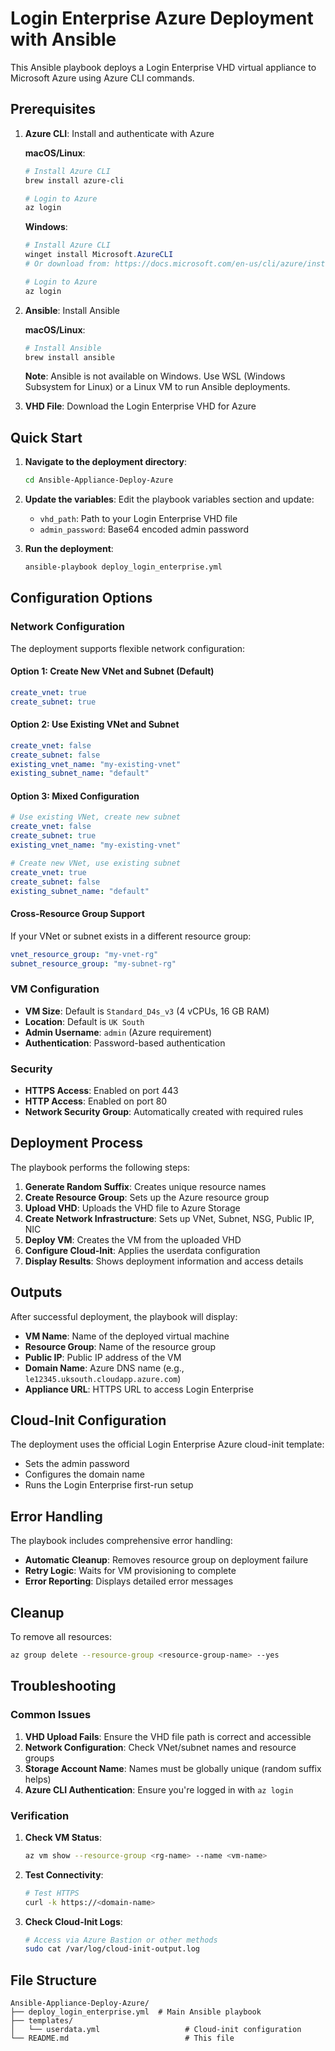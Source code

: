 # Login Enterprise Azure Deployment with Ansible

This Ansible playbook deploys a Login Enterprise VHD virtual appliance to Microsoft Azure using Azure CLI commands.

## Prerequisites

1. **Azure CLI**: Install and authenticate with Azure
   
   **macOS/Linux**:
   ```bash
   # Install Azure CLI
   brew install azure-cli
   
   # Login to Azure
   az login
   ```
   
   **Windows**:
   ```powershell
   # Install Azure CLI
   winget install Microsoft.AzureCLI
   # Or download from: https://docs.microsoft.com/en-us/cli/azure/install-azure-cli-windows
   
   # Login to Azure
   az login
   ```

2. **Ansible**: Install Ansible
   
   **macOS/Linux**:
   ```bash
   # Install Ansible
   brew install ansible
   ```
   
   **Note**: Ansible is not available on Windows. Use WSL (Windows Subsystem for Linux) or a Linux VM to run Ansible deployments.

3. **VHD File**: Download the Login Enterprise VHD for Azure

## Quick Start

1. **Navigate to the deployment directory**:
   ```bash
   cd Ansible-Appliance-Deploy-Azure
   ```

2. **Update the variables**:
   Edit the playbook variables section and update:
   - `vhd_path`: Path to your Login Enterprise VHD file
   - `admin_password`: Base64 encoded admin password

3. **Run the deployment**:
   ```bash
   ansible-playbook deploy_login_enterprise.yml
   ```

## Configuration Options

### Network Configuration

The deployment supports flexible network configuration:

#### Option 1: Create New VNet and Subnet (Default)
```yaml
create_vnet: true
create_subnet: true
```

#### Option 2: Use Existing VNet and Subnet
```yaml
create_vnet: false
create_subnet: false
existing_vnet_name: "my-existing-vnet"
existing_subnet_name: "default"
```

#### Option 3: Mixed Configuration
```yaml
# Use existing VNet, create new subnet
create_vnet: false
create_subnet: true
existing_vnet_name: "my-existing-vnet"

# Create new VNet, use existing subnet
create_vnet: true
create_subnet: false
existing_subnet_name: "default"
```

#### Cross-Resource Group Support
If your VNet or subnet exists in a different resource group:
```yaml
vnet_resource_group: "my-vnet-rg"
subnet_resource_group: "my-subnet-rg"
```

### VM Configuration

- **VM Size**: Default is `Standard_D4s_v3` (4 vCPUs, 16 GB RAM)
- **Location**: Default is `UK South`
- **Admin Username**: `admin` (Azure requirement)
- **Authentication**: Password-based authentication

### Security

- **HTTPS Access**: Enabled on port 443
- **HTTP Access**: Enabled on port 80
- **Network Security Group**: Automatically created with required rules

## Deployment Process

The playbook performs the following steps:

1. **Generate Random Suffix**: Creates unique resource names
2. **Create Resource Group**: Sets up the Azure resource group
3. **Upload VHD**: Uploads the VHD file to Azure Storage
4. **Create Network Infrastructure**: Sets up VNet, Subnet, NSG, Public IP, NIC
5. **Deploy VM**: Creates the VM from the uploaded VHD
6. **Configure Cloud-Init**: Applies the userdata configuration
7. **Display Results**: Shows deployment information and access details

## Outputs

After successful deployment, the playbook will display:

- **VM Name**: Name of the deployed virtual machine
- **Resource Group**: Name of the resource group
- **Public IP**: Public IP address of the VM
- **Domain Name**: Azure DNS name (e.g., `le12345.uksouth.cloudapp.azure.com`)
- **Appliance URL**: HTTPS URL to access Login Enterprise

## Cloud-Init Configuration

The deployment uses the official Login Enterprise Azure cloud-init template:

- Sets the admin password
- Configures the domain name
- Runs the Login Enterprise first-run setup

## Error Handling

The playbook includes comprehensive error handling:

- **Automatic Cleanup**: Removes resource group on deployment failure
- **Retry Logic**: Waits for VM provisioning to complete
- **Error Reporting**: Displays detailed error messages

## Cleanup

To remove all resources:
```bash
az group delete --resource-group <resource-group-name> --yes
```

## Troubleshooting

### Common Issues

1. **VHD Upload Fails**: Ensure the VHD file path is correct and accessible
2. **Network Configuration**: Check VNet/subnet names and resource groups
3. **Storage Account Name**: Names must be globally unique (random suffix helps)
4. **Azure CLI Authentication**: Ensure you're logged in with `az login`

### Verification

1. **Check VM Status**:
   ```bash
   az vm show --resource-group <rg-name> --name <vm-name>
   ```

2. **Test Connectivity**:
   ```bash
   # Test HTTPS
   curl -k https://<domain-name>
   ```

3. **Check Cloud-Init Logs**:
   ```bash
   # Access via Azure Bastion or other methods
   sudo cat /var/log/cloud-init-output.log
   ```

## File Structure

```
Ansible-Appliance-Deploy-Azure/
├── deploy_login_enterprise.yml  # Main Ansible playbook
├── templates/
│   └── userdata.yml                   # Cloud-init configuration
└── README.md                          # This file
```